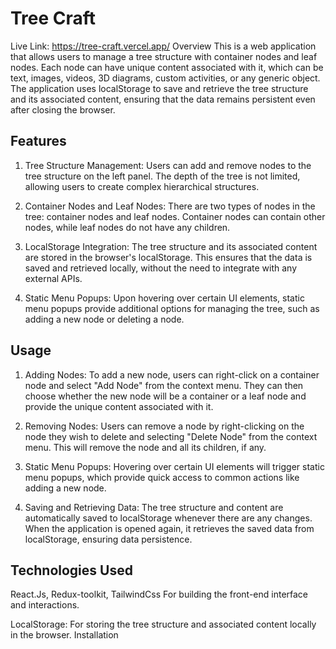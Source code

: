 # Tree Craft

Live Link: https://tree-craft.vercel.app/
Overview
This is a web application that allows users to manage a tree structure with container nodes and leaf nodes. Each node can have unique content associated with it, which can be text, images, videos, 3D diagrams, custom activities, or any generic object. The application uses localStorage to save and retrieve the tree structure and its associated content, ensuring that the data remains persistent even after closing the browser.

## Features
1. Tree Structure Management: Users can add and remove nodes to the tree structure on the left panel. The depth of the tree is not limited, allowing users to create complex hierarchical structures.

2. Container Nodes and Leaf Nodes: There are two types of nodes in the tree: container nodes and leaf nodes. Container nodes can contain other nodes, while leaf nodes do not have any children.

3. LocalStorage Integration: The tree structure and its associated content are stored in the browser's localStorage. This ensures that the data is saved and retrieved locally, without the need to integrate with any external APIs.

4. Static Menu Popups: Upon hovering over certain UI elements, static menu popups provide additional options for managing the tree, such as adding a new node or deleting a node.

## Usage

1. Adding Nodes: To add a new node, users can right-click on a container node and select "Add Node" from the context menu. They can then choose whether the new node will be a container or a leaf node and provide the unique content associated with it.

2. Removing Nodes: Users can remove a node by right-clicking on the node they wish to delete and selecting "Delete Node" from the context menu. This will remove the node and all its children, if any.

3. Static Menu Popups: Hovering over certain UI elements will trigger static menu popups, which provide quick access to common actions like adding a new node.

4. Saving and Retrieving Data: The tree structure and content are automatically saved to localStorage whenever there are any changes. When the application is opened again, it retrieves the saved data from localStorage, ensuring data persistence.

## Technologies Used

React.Js, Redux-toolkit, TailwindCss For building the front-end interface and interactions.

LocalStorage: For storing the tree structure and associated content locally in the browser.
Installation

